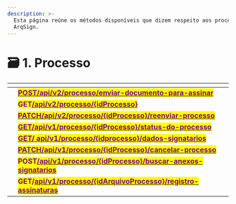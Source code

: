 ```yaml
---
description: >-
  Esta página reúne os métodos disponíveis que dizem respeito aos processos da
  ArqSign.
---
```


# 🗃️ 1. Processo



<table data-view="cards"><thead><tr><th></th><th></th><th></th></tr></thead><tbody><tr><td></td><td><a href="https://arquivar.gitbook.io/manual-arqsign-2.0.0/administracao/integracoes/metodos-disponiveis-na-api/post-api-v2-processo-enviar-documento-para-assinar"><mark style="color:purple;"><strong>POST/api/v2/processo/enviar-documento-para-assinar</strong></mark></a></td><td></td></tr><tr><td></td><td><mark style="color:purple;"><strong>GET</strong></mark><a href="https://arquivar.gitbook.io/manual-arqsign/administracao/integracoes/api/metodos-disponiveis-na-api/1.-processo/1.1.get-api-v2-processo-idprocesso"><mark style="color:purple;"><strong>/api/v2/processo/{idProcesso}</strong></mark></a></td><td></td></tr><tr><td></td><td><a href="https://arquivar.gitbook.io/manual-arqsign/administracao/integracoes/api/metodos-disponiveis-na-api/1.-processo/1.3.patch-api-v2-processo-idprocesso-reenviar-processo"><mark style="color:purple;"><strong>PATCH/api/v2/processo/{idProcesso}/reenviar-processo</strong></mark></a></td><td></td></tr><tr><td></td><td><a href="https://arquivar.gitbook.io/manual-arqsign/administracao/integracoes/api/metodos-disponiveis-na-api/1.-processo/1.4.get-api-v1-processo-idprocesso-status-do-processo"><mark style="color:purple;"><strong>GET/api/v1/processo/{idProcesso}/status-do-processo</strong></mark></a></td><td></td></tr><tr><td></td><td><a href="https://arquivar.gitbook.io/manual-arqsign/administracao/integracoes/api/metodos-disponiveis-na-api/1.-processo/1.5.get-api-v1-processo-idprocesso-dados-signatarios"><mark style="color:purple;"><strong>GET/ api/v1/processo/{idprocesso}/dados-signatarios</strong></mark></a></td><td></td></tr><tr><td></td><td><a href="https://arquivar.gitbook.io/manual-arqsign/administracao/integracoes/api/metodos-disponiveis-na-api/1.-processo/1.6.patch-api-v1-processo-idprocesso-cancelar-processo"><mark style="color:purple;"><strong>PATCH/api/v1/processo/{idProcesso}/cancelar-processo</strong></mark></a></td><td></td></tr><tr><td></td><td><mark style="color:purple;"><strong>POST</strong></mark><a href="https://arquivar.gitbook.io/manual-arqsign/administracao/integracoes/api/metodos-disponiveis-na-api/1.-processo/1.7.post-api-v1-processo-idprocesso-buscar-anexos-signatarios"><mark style="color:purple;"><strong>/api/v1/processo/​​{idProcesso}/buscar-anexos-signatarios</strong></mark></a></td><td></td></tr><tr><td></td><td><mark style="color:purple;"><strong>GET/</strong></mark><a href="https://arquivar.gitbook.io/manual-arqsign/administracao/integracoes/api/metodos-disponiveis-na-api/1.-processo/1.8.get-api-v1-processo-idarquivoprocesso-registro-assinaturas"><mark style="color:purple;"><strong>api/v1/processo/{idArquivoProcesso}/registro-assinaturas</strong></mark></a></td><td></td></tr></tbody></table>
